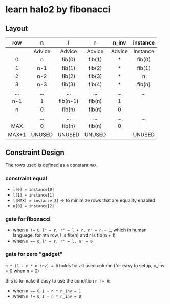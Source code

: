 # learn halo2 by fibonacci
## Layout
|  row  |   n    |    l     |   r    | n_inv  | instance |
|:-----:|:------:|:--------:|:------:|:------:|:--------:|
|       | Advice |  Advice  | Advice | Advice | Instance |
|   0   |   n    |  fib(0)  | fib(1) |   *    |  fib(0)  |
|   1   |  n-1   |  fib(1)  | fib(2) |   *    |  fib(1)  |
|   2   |  n-2   |  fib(2)  | fib(3) |   *    |     n    |
|   3   |  n-3   |  fib(3)  | fib(4) |   *    |  fib(n)  |
|  ...  |  ...   |   ...    |  ...   |  ...   |    ...   |
|  n-1  |   1    | fib(n-1) | fib(n) |   1    |          |
|   n   |   0    |  fib(n)  | fib(n) |   0    |          |
|       |  ...   |   ...    |  ...   |  ...   |    ...   |
|  MAX  |   0    |  fib(n)  | fib(n) |   0    |          |
| MAX+1 | UNUSED |  UNUSED  | UNUSED |        |  UNUSED  |

## Constraint Design

The rows used is defined as a constant `MAX`.

### constraint equal

- `l[0] = instance[0]`
- `l[1] = instance[1]`
- `l[MAX] = instance[3]` => to minimize rows that are equality enabled
- `n[0] = instance[2]`

### gate for fibonacci

- when `n != 0`, `l' = r, r' = l + r, n' = n - 1`, which in human language: for nth row, l is fib(n) and r is fib(n + 1)
- when `n == 0`, `l' = r, r' = l, n' = 0`

### gate for zero "gadget"

`n * (1 - n * n_inv) = 0` holds for all used column (for easy to setup, n_inv = 0 when n = 0)

this is to make it easy to use the condition `n != 0`:
- when `n == 0`, `1 - n * n_inv = 1`
- when `n != 0`, `1 - n * n_inv = 0`